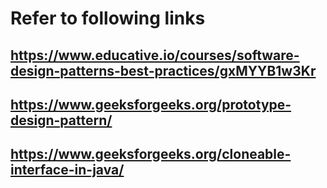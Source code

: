 # Refer to following links

## <https://www.educative.io/courses/software-design-patterns-best-practices/gxMYYB1w3Kr>

## <https://www.geeksforgeeks.org/prototype-design-pattern/>

## <https://www.geeksforgeeks.org/cloneable-interface-in-java/>
